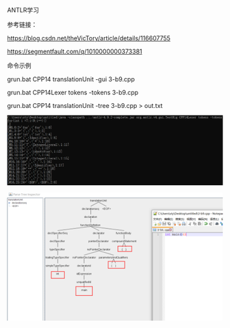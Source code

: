 ANTLR学习

参考链接：



https://blog.csdn.net/theVicTory/article/details/116607755

https://segmentfault.com/q/1010000000373381



命令示例

grun.bat CPP14 translationUnit -gui 3-b9.cpp

grun.bat CPP14Lexer tokens -tokens 3-b9.cpp

grun.bat CPP14 translationUnit -tree 3-b9.cpp > out.txt

![](./pic1.png)

![](./pic2.png)
